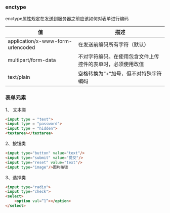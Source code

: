 ### enctype

enctype属性规定在发送到服务器之前应该如何对表单进行编码

| 值                                | 描述                                                       |
| --------------------------------- | ---------------------------------------------------------- |
| application/x-www-form-urlencoded | 在发送前编码所有字符（默认）                               |
| multipart/form-data               | 不对字符编码。在使用包含文件上传控件的表单时，必须使用改值 |
| text/plain                        | 空格转换为“+”加号，但不对特殊字符编码                      |

### 表单元素

1、 文本类

~~~html
<input type = "text">
<input type = "password">
<input type = "hidden">
<textarea></textarea>
~~~

2、按钮类

~~~html
<input type="button" value="text"/>
<input type="submit" value="提交"/>
<input type="reset" value="text"/>
<input type="image"/>图片按钮
~~~

3、选择类

~~~html
<input type="radio">
<input type="check">
<select>
    <option val=“1”></option>
</select>
~~~

